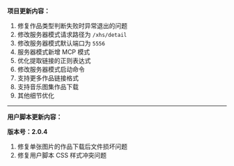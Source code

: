 **项目更新内容：**

1. 修复作品类型判断失败时异常退出的问题
2. 修改服务器模式请求路径为 `/xhs/detail`
3. 修改服务器模式默认端口为 `5556`
4. 服务器模式新增 MCP 模式
5. 优化提取链接的正则表达式
6. 修改服务器模式启动命令
7. 支持更多作品链接格式
8. 支持音乐图集作品下载
9. 其他细节优化

*****

**用户脚本更新内容：**

**版本号：2.0.4**

1. 修复单张图片的作品下载后文件损坏问题
2. 修复用户脚本 CSS 样式冲突问题
